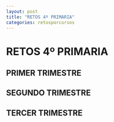 ```yaml
---
layout: post
title: "RETOS 4º PRIMARIA"
categories: retosporcursos
---
```


# RETOS 4º PRIMARIA

## PRIMER TRIMESTRE

## SEGUNDO TRIMESTRE

## TERCER TRIMESTRE
